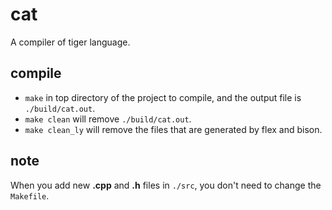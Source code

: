 # cat

A compiler of tiger language.


## compile

* `make` in top directory of the project to compile, and the output file is `./build/cat.out`.
* `make clean` will remove `./build/cat.out`.
* `make clean_ly` will remove the files that are generated by flex and bison.

## note

When you add new **.cpp** and **.h** files in `./src`, you don't need to change the `Makefile`.